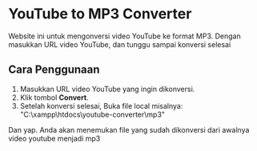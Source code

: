 # YouTube to MP3 Converter

Website ini untuk mengonversi video YouTube ke format MP3. Dengan masukkan URL video YouTube, dan tunggu sampai konversi selesai

## Cara Penggunaan

1. Masukkan URL video YouTube yang ingin dikonversi.
2. Klik tombol **Convert**.
3. Setelah konversi selesai, Buka file local misalnya: "C:\xampp\htdocs\youtube-converter\mp3"

Dan yap. Anda akan menemukan file yang sudah dikonversi dari awalnya video youtube menjadi mp3